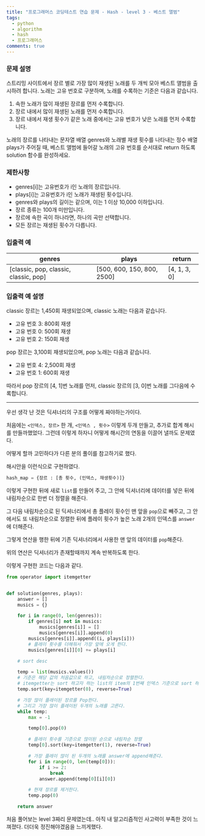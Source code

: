 ```yaml
---
title: "프로그래머스 코딩테스트 연습 문제 - Hash - level 3 - 베스트 앨범"
tags:
  - python
  - algorithm
  - hash
  - 프로그래머스
comments: true
---
```


### 문제 설명

스트리밍 사이트에서 장르 별로 가장 많이 재생된 노래를 두 개씩 모아 베스트 앨범을 출시하려 합니다. 노래는 고유 번호로 구분하며, 노래를 수록하는 기준은 다음과 같습니다.

1. 속한 노래가 많이 재생된 장르를 먼저 수록합니다.
2. 장르 내에서 많이 재생된 노래를 먼저 수록합니다.
3. 장르 내에서 재생 횟수가 같은 노래 중에서는 고유 번호가 낮은 노래를 먼저 수록합니다.

노래의 장르를 나타내는 문자열 배열 genres와 노래별 재생 횟수를 나타내는 정수 배열 plays가 주어질 때, 베스트 앨범에 들어갈 노래의 고유 번호를 순서대로 return 하도록 solution 함수를 완성하세요.

### 제한사항

- genres[i]는 고유번호가 i인 노래의 장르입니다.
- plays[i]는 고유번호가 i인 노래가 재생된 횟수입니다.
- genres와 plays의 길이는 같으며, 이는 1 이상 10,000 이하입니다.
- 장르 종류는 100개 미만입니다.
- 장르에 속한 곡이 하나라면, 하나의 곡만 선택합니다.
- 모든 장르는 재생된 횟수가 다릅니다.

### 입출력 예

| genres                                | plays                      | return       |
| ------------------------------------- | -------------------------- | ------------ |
| [classic, pop, classic, classic, pop] | [500, 600, 150, 800, 2500] | [4, 1, 3, 0] |

### 입출력 예 설명

classic 장르는 1,450회 재생되었으며, classic 노래는 다음과 같습니다.

- 고유 번호 3: 800회 재생
- 고유 번호 0: 500회 재생
- 고유 번호 2: 150회 재생

pop 장르는 3,100회 재생되었으며, pop 노래는 다음과 같습니다.

- 고유 번호 4: 2,500회 재생
- 고유 번호 1: 600회 재생

따라서 pop 장르의 [4, 1]번 노래를 먼저, classic 장르의 [3, 0]번 노래를 그다음에 수록합니다.

---

우선 생각 난 것은 딕셔너리의 구조를 어떻게 짜야하는가이다. 

처음에는 `<인덱스, 장르>` 한  개, `<인덱스 , 횟수>` 이렇게 두개 만들고, 추가로 합계 해시를 만들까했었다. 그런데 이렇게 하자니 어떻게 해시간의 연동을 이끌어 낼까도 문제였다.

어떻게 할까 고민하다가 다른 분의 풀이를 참고하기로 했다.

해시안을 이런식으로 구현하였다. 

```python
hash_map = {장르 : [총 횟수, (인덱스, 재생횟수)]}
```

이렇게 구현한 뒤에 새로 `list`를 만들어 주고, 그 안에 딕셔너리에 데이터를 넣은 뒤에 내림차순으로 한번 더 정렬을 해준다.

그 다음 내림차순으로 된 딕셔너리에서 총 플레이 횟수인 맨 앞을 `pop`으로 빼주고, 그 안에서도 또 내림차순으로 정렬한 뒤에 플레이 횟수가 높은 노래 2개의 인덱스를 `answer`에 더해준다.

그렇게 연산을 행한 뒤에 기존 딕셔너리에서 사용한 맨 앞의 데이터를 `pop`해준다.

위의 연산은 딕셔너리가 존재할때까지 계속 반복하도록 한다.

이렇게 구현한 코드는 다음과 같다.

```python
from operator import itemgetter


def solution(genres, plays):
    answer = []
    musics = {}

    for i in range(0, len(genres)):
        if genres[i] not in musics:
            musics[genres[i]] = []
            musics[genres[i]].append(0)
        musics[genres[i]].append((i, plays[i]))
        # 플레이 횟수를 더해줘서 가장 앞에 오게 한다.
        musics[genres[i]][0] += plays[i]

    # sort desc

    temp = list(musics.values())
    # 기준은 해당 값의 처음값으로 하고, 내림차순으로 정렬한다.
    # itemgetter는 sort 하고자 하는 list의 item의 1번째 인덱스 기준으로 sort 하는 방식
    temp.sort(key=itemgetter(0), reverse=True)

    # 가장 많이 플레이된 장르를 Pop한다.
    # 그리고 가장 많이 플레이된 두개의 노래를 고른다.
    while temp:
        max = -1

        temp[0].pop(0)

        # 플레이 횟수를 기준으로 많이된 순으로 내림차순 정렬
        temp[0].sort(key=itemgetter(1), reverse=True)

        # 가장 플레이 많이 된 두개의 노래를 answer에 append해준다.
        for i in range(0, len(temp[0])):
            if i >= 2:
                break
            answer.append(temp[0][i][0])

        # 현재 장르를 제거한다.
        temp.pop(0)

    return answer
```

처음 풀어보는 level 3짜리 문제였는데.. 아직 내 알고리즘적인 사고력이 부족한 것이 느껴졌다. 더더욱 정진해야겠음을 느끼게했다.
